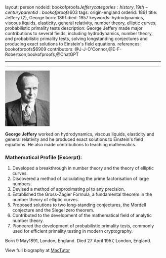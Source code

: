 layout: person
nodeid: bookofproofs$Jeffery
categories: history,19th-century
parentid: bookofproofs$603
tags: origin-england
orderid: 1891
title: Jeffery (2), George
born: 1891
died: 1957
keywords: hydrodynamics, viscous liquids, elasticity, general relativity, number theory, elliptic curves, probabilistic primality tests
description: George Jeffery made major contributions to several fields, including hydrodynamics, number theory, and probabilistic primality tests, solving longstanding conjectures and producing exact solutions to Einstein's field equations.
references: bookofproofs$6909
contributors: @J-J-O'Connor,@E-F-Robertson,bookofproofs,@ChatGPT

---



---

![Jeffery.jpg](https://github.com/bookofproofs/bookofproofs.github.io/blob/main/_sources/_assets/images/portraits/Jeffery.jpg?raw=true)

**George Jeffery** worked on hydrodynamics, viscous liquids, elasticity and general relativity and he produced exact solutions to Einstein's field equations. He also made contributions to teaching mathematics.

### Mathematical Profile (Excerpt):
1. Developed a breakthrough in number theory and the theory of elliptic curves.
2. Discovered a method of calculating the prime factorisation of large numbers.
3. Devised a method of approximating pi to any precision.
4. Established the Gross-Zagier Formula, a fundamental theorem in the number theory of elliptic curves.
5. Proposed solutions to two long-standing conjectures, the Mordell conjecture and the Siegel zero theorem.
6. Contributed to the development of the mathematical field of analytic number theory.
7. Pioneered the development of probabilistic primality tests, commonly used for efficient primality testing in modern cryptography.

Born 9 May1891, London, England. Died 27 April 1957, London, England.

View full biography at [MacTutor](https://mathshistory.st-andrews.ac.uk/Biographies/Jeffery/)
